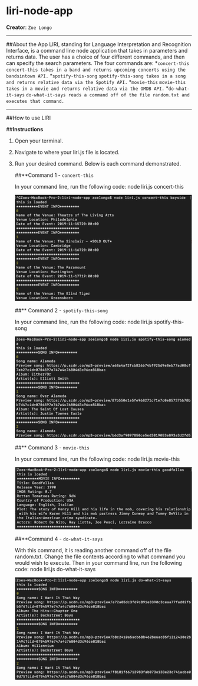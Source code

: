 # liri-node-app

**Creator**: `Zoe Longo`

---

##About the App
LIRI, standing for Language Interpretation and Recognition Interface, is a command line node application that takes in parameters and returns data. The user has a choice of four different commands, and then can specify the search parameters. The four commands are:
*`concert-this`
`concert-this takes in a band and returns upcoming concerts using the bandsintown API.`
*`spotify-this-song`
`spotify-this-song takes in a song and returns relative data via the Spotify API.`
*`movie-this`
`movie-this takes in a movie and returns relative data via the OMDB API.`
*`do-what-it-says`
`do-what-it-says reads a command off of the file random.txt and executes that command.`

---

##How to use LIRI

##**Instructions**

1. Open your terminal.
2. Navigate to where your liri.js file is located.
3. Run your desired command. Below is each command demonstrated.

    ##**Command 1 - `concert-this`

    In your command line, run the following code: 
    node liri.js concert-this <name of artist or band>

    ![Results](images/concert-this.png)

    ##** Command 2 - `spotify-this-song`

    In your command line, run the following code: 
    node liri.js spotify-this-song <name of song>

    ![Results](images/spotify-this-song.png)

    ##** Command 3 - `movie-this`

    In your command line, run the following code:
    node liri.js movie-this <name of movie>

    ![Results](images/movie-this.png)

    ##**Command 4 - `do-what-it-says`

    With this command, it is reading another command off of the file random.txt. Change the file contents according to what command you would wish to execute. Then in your command line, run the following code:
    node liri.js do-what-it-says

    ![Results](images/do-what-it-says.png)






